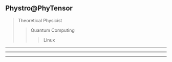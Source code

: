 ## Phystro@PhyTensor <!-- 👋 -->

> Theoretical Physicist
>> Quantum Computing
>>> Linux


<!--
**Phystro/Phystro** is a ✨ _special_ ✨ repository because its `README.md` (this file) appears on your GitHub profile.

Here are some ideas to get you started:

- 🔭 I’m currently working on ...
- 🌱 I’m currently learning ...
- 👯 I’m looking to collaborate on ...
- 🤔 I’m looking for help with ...
- 💬 Ask me about ...
- 📫 How to reach me: ...
- 😄 Pronouns: ...
- ⚡ Fun fact: ...
-->

---
<!-- <img src="images/quantum-mechanics.jpg"/> -->

---

<!--
### Skills
-->

<!--
<p>
<img src="https://img.shields.io/badge/python%20-%2314354C.svg?&style=for-the-badge&logo=python&logoColor=green"/>
<img src="https://img.shields.io/badge/latex%20-%23008080.svg?&style=for-the-badge&logo=latex&logoColor=white"/>
<img src="https://img.shields.io/badge/c%20-%2300599C.svg?&style=for-the-badge&logo=c&logoColor=gold"/>
<img src="https://img.shields.io/badge/c++%20-%2300599C.svg?&style=for-the-badge&logo=c%2B%2B&ogoColor=white"/>
<img src="https://img.shields.io/badge/shell_script%20-%23121011.svg?&style=for-the-badge&logo=gnu-bash&logoColor=red"/>
</p>
-->

---

<!--
### Stats
-->

<!--<img align="left" src="https://github-readme-stats.vercel.app/api/top-langs/?username=Phystro" /> -->
<!-- <img align="right" src="https://github-readme-stats.vercel.app/api?username=Phystro&show_icons=true&hide=commits" /> -->

<!--
<img align="left" src="https://github-readme-stats.anuraghazra1.vercel.app/api/top-langs/?username=Phystro&layout=compact&theme=radical">
-->

<!-- 
<img align="right" src="https://github-readme-stats.codestackr.vercel.app/api?username=Phystro&layout=compact&show_icons=true&hide_border=true&count_private=true&include_all_commits=true&theme=radical">
-->
